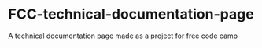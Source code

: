 # FCC-technical-documentation-page
A technical documentation page made as a project for free code camp
